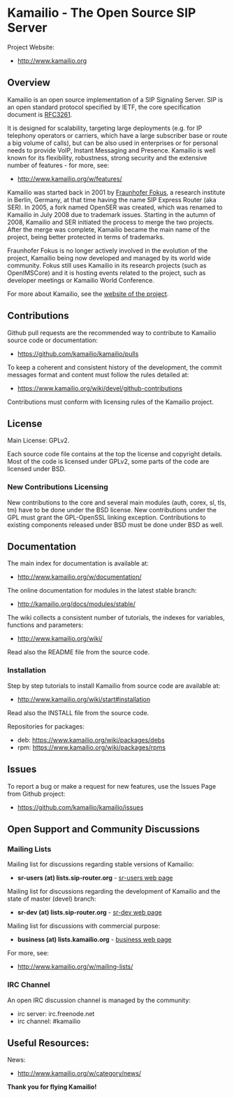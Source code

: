 # Kamailio - The Open Source SIP Server

Project Website:

  * http://www.kamailio.org

## Overview

Kamailio is an open source implementation of a SIP Signaling Server. SIP is an open standard protocol specified by IETF, the core specification document is [RFC3261](https://tools.ietf.org/html/rfc3261).

It is designed for scalability, targeting large deployments (e.g. for IP telephony operators or carriers, which have a large subscriber base or route a big volume of calls), but can be also used in enterprises or for personal needs to provide VoIP, Instant Messaging and Presence. Kamailio is well known for its flexibility, robustness, strong security and the extensive number of features - for more, see:

  * http://www.kamailio.org/w/features/

Kamailio was started back in 2001 by [Fraunhofer Fokus](https://www.fokus.fraunhofer.de/), a research institute in Berlin, Germany, at that time having the name SIP Express Router (aka SER). In 2005, a fork named OpenSER was created, which was renamed to Kamailio in July 2008 due to trademark issues. Starting in the autumn of 2008, Kamailio and SER initiated the process to merge the two projects. After the merge was complete, Kamailio became the main name of the project, being better protected in terms of trademarks.

Fraunhofer Fokus is no longer actively involved in the evolution of the project, Kamailio being now developed and managed by its world wide community. Fokus still uses Kamailio in its research projects (such as OpenIMSCore) and it is hosting events related to the project, such as developer meetings or Kamailio World Conference.

For more about Kamailio, see the [website of the project](http://www.kamailio.org).

## Contributions

Github pull requests are the recommended way to contribute to Kamailio source code or documentation:

  * https://github.com/kamailio/kamailio/pulls

To keep a coherent and consistent history of the development, the commit messages format and content must follow the rules detailed at:

  * https://www.kamailio.org/wiki/devel/github-contributions

Contributions must conform with licensing rules of the Kamailio project.

## License

Main License: GPLv2.

Each source code file contains at the top the license and copyright details. Most of the code is licensed under GPLv2, some parts of the code are licensed under BSD.

### New Contributions Licensing

New contributions to the core and several main modules (auth, corex, sl, tls, tm) have to be done under the BSD license. New contributions under the GPL must grant the GPL-OpenSSL linking exception. Contributions to existing components released under BSD must be done under BSD as well.

## Documentation

The main index for documentation is available at:

  * http://www.kamailio.org/w/documentation/

The online documentation for modules in the latest stable branch:

  * http://kamailio.org/docs/modules/stable/

The wiki collects a consistent number of tutorials, the indexes for variables, functions and parameters:

  * http://www.kamailio.org/wiki/

Read also the README file from the source code.

### Installation

Step by step tutorials to install Kamailio from source code are available at:

  * http://www.kamailio.org/wiki/start#installation

Read also the INSTALL file from the source code.

Repositories for packages:

  * deb: https://www.kamailio.org/wiki/packages/debs
  * rpm: https://www.kamailio.org/wiki/packages/rpms

## Issues

To report a bug or make a request for new features, use the Issues Page from Github project:

  * https://github.com/kamailio/kamailio/issues

## Open Support and Community Discussions

### Mailing Lists

Mailing list for discussions regarding stable versions of Kamailio:

  * **sr-users (at) lists.sip-router.org** - [sr-users web page](http://lists.sip-router.org/cgi-bin/mailman/listinfo/sr-users)

Mailing list for discussions regarding the development of Kamailio and the state of master (devel) branch:

  * **sr-dev (at) lists.sip-router.org** - [sr-dev web page](http://lists.sip-router.org/cgi-bin/mailman/listinfo/sr-dev)

Mailing list for discussions with commercial purpose:

  * **business (at) lists.kamailio.org** - [business web page](http://lists.kamailio.org/cgi-bin/mailman/listinfo/business)

For more, see:

  * http://www.kamailio.org/w/mailing-lists/

### IRC Channel

An open IRC discussion channel is managed by the community:

  * irc server: irc.freenode.net
  * irc channel: #kamailio

## Useful Resources:

News:

  * http://www.kamailio.org/w/category/news/

**Thank you for flying Kamailio!**
